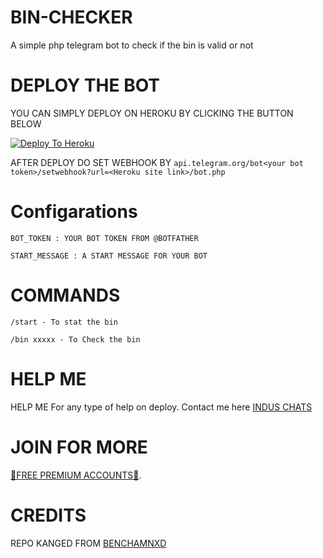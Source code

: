 # BIN-CHECKER

A simple php telegram bot to check if the bin is valid or not

# DEPLOY THE BOT

YOU CAN SIMPLY DEPLOY ON HEROKU BY CLICKING THE BUTTON BELOW

[![Deploy To Heroku](https://www.herokucdn.com/deploy/button.svg)](https://heroku.com/deploy?template=https://github.com/mrqwerts/BIN-CHECKER/edit/main)

AFTER DEPLOY DO SET WEBHOOK BY  ``api.telegram.org/bot<your bot token>/setwebhook?url=<Heroku site link>/bot.php``

# Configarations

``BOT_TOKEN : YOUR BOT TOKEN FROM @BOTFATHER``

``START_MESSAGE : A START MESSAGE FOR YOUR BOT``

# COMMANDS

``/start - To stat the bin``

``/bin xxxxx - To Check the bin``

# HELP ME

HELP ME
For any type of help on deploy. Contact me here [INDUS CHATS](https://t.me/induschats)


# JOIN FOR MORE 

[👑FREE PREMIUM ACCOUNTS👑](https://t.me/joinchat/AAAAAE3qMorW0ecO0L4TdQ).


##

# CREDITS

REPO KANGED FROM [BENCHAMNXD](https://github.com/Benchamxd/Bin-Checker)
